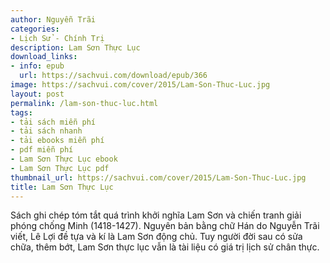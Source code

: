 ```yaml
---
author: Nguyễn Trãi
categories:
- Lịch Sử - Chính Trị
description: Lam Sơn Thực Lục
download_links:
- info: epub
  url: https://sachvui.com/download/epub/366
image: https://sachvui.com/cover/2015/Lam-Son-Thuc-Luc.jpg
layout: post
permalink: /lam-son-thuc-luc.html
tags:
- tải sách miễn phí
- tải sách nhanh
- tải ebooks miễn phí
- pdf miễn phí
- Lam Sơn Thực Lục ebook
- Lam Sơn Thực Lục pdf
thumbnail_url: https://sachvui.com/cover/2015/Lam-Son-Thuc-Luc.jpg
title: Lam Sơn Thực Lục
---
```


 <div class="item-desc text-justify"> Sách ghi chép tóm tắt quá trình khởi nghĩa Lam Sơn và chiến tranh giải phóng chống Minh (1418-1427). Nguyên bản bằng chữ Hán do Nguyễn Trãi viết, Lê Lợi đề tựa và kí là Lam Sơn động chủ. Tuy người đời sau có sửa chữa, thêm bớt, Lam Sơn thực lục vẫn là tài liệu có giá trị lịch sử chân thực. </div>